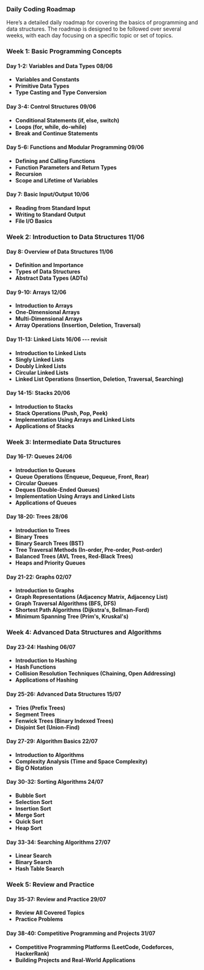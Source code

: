### Daily Coding Roadmap

Here’s a detailed daily roadmap for covering the basics of programming and data structures. The roadmap is designed to be followed over several weeks, with each day focusing on a specific topic or set of topics.

### Week 1: Basic Programming Concepts

#### Day 1-2: Variables and Data Types 08/06

*   **Variables and Constants**
*   **Primitive Data Types**
*   **Type Casting and Type Conversion**

#### Day 3-4: Control Structures 09/06

*   **Conditional Statements (if, else, switch)**
*   **Loops (for, while, do-while)**
*   **Break and Continue Statements**

#### Day 5-6: Functions and Modular Programming 09/06

*   **Defining and Calling Functions**
*   **Function Parameters and Return Types**
*   **Recursion**
*   **Scope and Lifetime of Variables**

#### Day 7: Basic Input/Output 10/06

*   **Reading from Standard Input**
*   **Writing to Standard Output**
*   **File I/O Basics**

### Week 2: Introduction to Data Structures 11/06  

#### Day 8: Overview of Data Structures 11/06

*   **Definition and Importance**
*   **Types of Data Structures**
*   **Abstract Data Types (ADTs)**

#### Day 9-10: Arrays 12/06

*   **Introduction to Arrays**
*   **One-Dimensional Arrays**
*   **Multi-Dimensional Arrays**
*   **Array Operations (Insertion, Deletion, Traversal)**

#### Day 11-13: Linked Lists 16/06 --- revisit

*   **Introduction to Linked Lists**
*   **Singly Linked Lists**
*   **Doubly Linked Lists**
*   **Circular Linked Lists**
*   **Linked List Operations (Insertion, Deletion, Traversal, Searching)**

#### Day 14-15: Stacks 20/06

*   **Introduction to Stacks**
*   **Stack Operations (Push, Pop, Peek)**
*   **Implementation Using Arrays and Linked Lists**
*   **Applications of Stacks**

### Week 3: Intermediate Data Structures 

#### Day 16-17: Queues 24/06

*   **Introduction to Queues**
*   **Queue Operations (Enqueue, Dequeue, Front, Rear)**
*   **Circular Queues**
*   **Deques (Double-Ended Queues)**
*   **Implementation Using Arrays and Linked Lists**
*   **Applications of Queues**

#### Day 18-20: Trees 28/06

*   **Introduction to Trees**
*   **Binary Trees**
*   **Binary Search Trees (BST)**
*   **Tree Traversal Methods (In-order, Pre-order, Post-order)**
*   **Balanced Trees (AVL Trees, Red-Black Trees)**
*   **Heaps and Priority Queues**

#### Day 21-22: Graphs 02/07

*   **Introduction to Graphs**
*   **Graph Representations (Adjacency Matrix, Adjacency List)**
*   **Graph Traversal Algorithms (BFS, DFS)**
*   **Shortest Path Algorithms (Dijkstra's, Bellman-Ford)**
*   **Minimum Spanning Tree (Prim's, Kruskal's)**

### Week 4: Advanced Data Structures and Algorithms

#### Day 23-24: Hashing 06/07

*   **Introduction to Hashing**
*   **Hash Functions**
*   **Collision Resolution Techniques (Chaining, Open Addressing)**
*   **Applications of Hashing**

#### Day 25-26: Advanced Data Structures 15/07

*   **Tries (Prefix Trees)**
*   **Segment Trees**
*   **Fenwick Trees (Binary Indexed Trees)**
*   **Disjoint Set (Union-Find)**

#### Day 27-29: Algorithm Basics 22/07

*   **Introduction to Algorithms**
*   **Complexity Analysis (Time and Space Complexity)**
*   **Big O Notation**

#### Day 30-32: Sorting Algorithms 24/07

*   **Bubble Sort**
*   **Selection Sort**
*   **Insertion Sort**
*   **Merge Sort**
*   **Quick Sort**
*   **Heap Sort**

#### Day 33-34: Searching Algorithms 27/07

*   **Linear Search**
*   **Binary Search**
*   **Hash Table Search**

### Week 5: Review and Practice

#### Day 35-37: Review and Practice 29/07

*   **Review All Covered Topics**
*   **Practice Problems**

#### Day 38-40: Competitive Programming and Projects 31/07

*   **Competitive Programming Platforms (LeetCode, Codeforces, HackerRank)**
*   **Building Projects and Real-World Applications**

